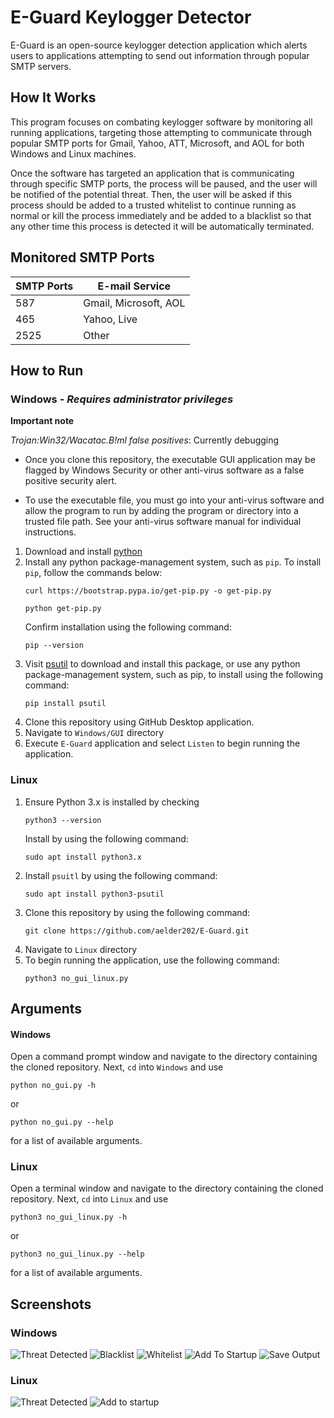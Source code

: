 # E-Guard Keylogger Detector
E-Guard is an open-source keylogger detection application which alerts users to applications attempting to send out 
information through popular SMTP servers.

## How It Works
This program focuses on combating keylogger software by monitoring all running applications, 
targeting those attempting to communicate through popular SMTP ports for Gmail, Yahoo, ATT, 
Microsoft, and AOL for both Windows and Linux machines. 

Once the software has targeted an application that is communicating through specific SMTP ports, 
the process will be paused, and the user will be notified of the potential threat. Then, the 
user will be asked if this process should be added to a trusted whitelist to continue running 
as normal or kill the process immediately and be added to a blacklist so that any other time this 
process is detected it will be automatically terminated.

## Monitored SMTP Ports
| **SMTP Ports** | **E-mail Service**    |
|----------------|-----------------------|
| 587            | Gmail, Microsoft, AOL |
| 465            | Yahoo, Live           |
| 2525           | Other                 |

## How to Run

### Windows - *Requires administrator privileges*


**Important note**

*Trojan:Win32/Wacatac.B!ml false positives*: Currently debugging

* Once you clone this repository, the executable GUI application may be flagged by Windows Security or other anti-virus software as a false positive security alert.

* To use the executable file, you must go into your anti-virus software and allow the program to run by adding the program or directory into a trusted file path. See your anti-virus software manual for individual instructions.

1. Download and install [python](https://www.python.org/downloads/)
2. Install any python package-management system, such as `pip`. To install `pip`, follow the commands below:
   ```
   curl https://bootstrap.pypa.io/get-pip.py -o get-pip.py
   ```
   ```
   python get-pip.py
   ```
   Confirm installation using the following command:
   ```
   pip --version
   ```
3. Visit [psutil](https://pypi.org/project/psutil/) to download and install this package, or use any python package-management system, such as pip, to install using the following command:
   ```
   pip install psutil
   ```
4. Clone this repository using GitHub Desktop application.
5. Navigate to `Windows/GUI` directory
6. Execute `E-Guard` application and select `Listen` to begin running the application.

### Linux
1. Ensure Python 3.x is installed by checking 
   ```
   python3 --version
   ```
   Install by using the following command:
   ```
   sudo apt install python3.x
   ```
2. Install ``psuitl`` by using the following command: 
   ```
   sudo apt install python3-psutil
   ```
3. Clone this repository by using the following command:
   ```
   git clone https://github.com/aelder202/E-Guard.git
   ```
4. Navigate to `Linux` directory
5. To begin running the application, use the following command:
   ```
   python3 no_gui_linux.py
   ```

## Arguments

#### Windows
Open a command prompt window and navigate to the directory containing the cloned repository. Next,
`cd` into `Windows` and use 
```
python no_gui.py -h
```
or
```
python no_gui.py --help
```
for a list of available arguments.

### Linux
Open a terminal window and navigate to the directory containing the cloned repository. Next,
`cd` into `Linux` and use
```
python3 no_gui_linux.py -h
```
or
```
python3 no_gui_linux.py --help
```
for a list of available arguments.

## Screenshots

### Windows
 ![Threat Detected](screenshots/gui_threat.png "Threat Detected")
 ![Blacklist](screenshots/gui_show_blacklist.png "Blacklist")
 ![Whitelist](screenshots/gui_show_whitelist.png "Whitelist")
 ![Add To Startup](screenshots/gui_startup.png "Add To Startup")
 ![Save Output](screenshots/gui_save_output.png "Save Output")

### Linux
 ![Threat Detected](screenshots/linux_threat.png "Threat Detected")
 ![Add to startup](screenshots/linux_startup.png "Add program to startup")
